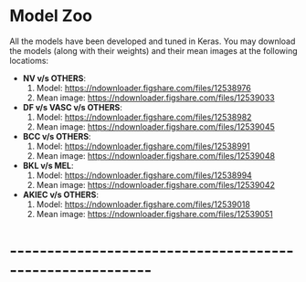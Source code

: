 # Model Zoo

All the models have been developed and tuned in Keras. You may download the models (along with their weights) and their mean images at the following locatioms:

 - **NV v/s OTHERS**: 
   1) Model: https://ndownloader.figshare.com/files/12538976
   2) Mean image: https://ndownloader.figshare.com/files/12539033
 - **DF v/s VASC v/s OTHERS**: 
   1) Model: https://ndownloader.figshare.com/files/12538982
   2) Mean image: https://ndownloader.figshare.com/files/12539045
 - **BCC v/s OTHERS**: 
   1) Model: https://ndownloader.figshare.com/files/12538991
   2) Mean image: https://ndownloader.figshare.com/files/12539048
 - **BKL v/s MEL**:
   1) Model: https://ndownloader.figshare.com/files/12538994
   2) Mean image: https://ndownloader.figshare.com/files/12539042
 - **AKIEC v/s OTHERS**: 
   1) Model: https://ndownloader.figshare.com/files/12539018
   2) Mean image: https://ndownloader.figshare.com/files/12539051

# ---------------------------------------------------------
